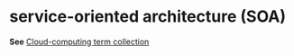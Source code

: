 # service-oriented architecture (SOA)

**See** [Cloud-computing term collection](https://worldready.cloudapp.net/Styleguide/Read?id=2700&topicid=28841)
